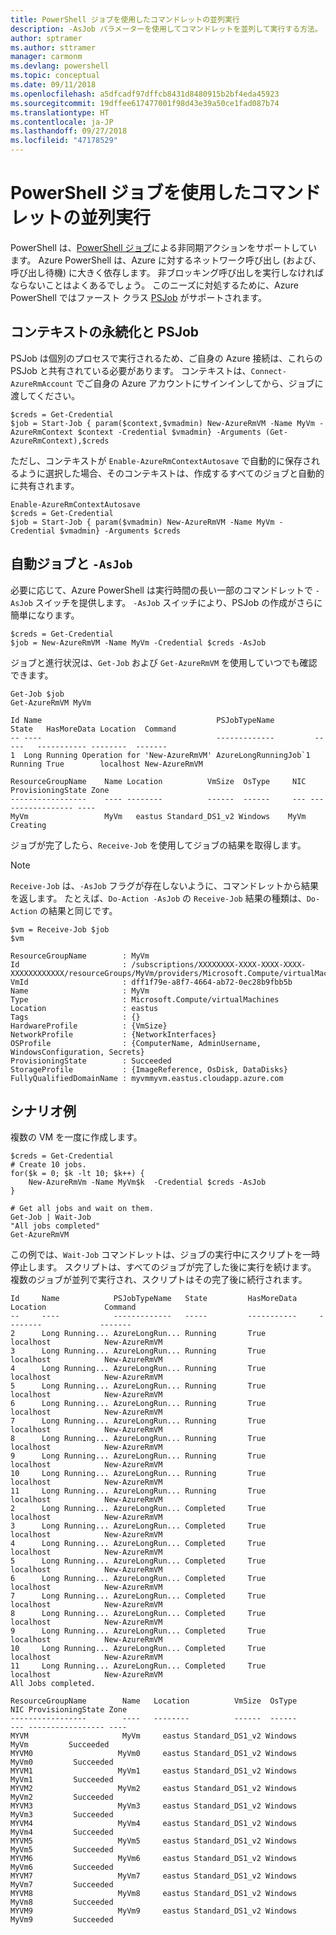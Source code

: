 ```yaml
---
title: PowerShell ジョブを使用したコマンドレットの並列実行
description: -AsJob パラメーターを使用してコマンドレットを並列して実行する方法。
author: sptramer
ms.author: sttramer
manager: carmonm
ms.devlang: powershell
ms.topic: conceptual
ms.date: 09/11/2018
ms.openlocfilehash: a5dfcadf97dffcb8431d8480915b2bf4eda45923
ms.sourcegitcommit: 19dffee617477001f98d43e39a50ce1fad087b74
ms.translationtype: HT
ms.contentlocale: ja-JP
ms.lasthandoff: 09/27/2018
ms.locfileid: "47178529"
---
```

# <a name="running-cmdlets-in-parallel-using-powershell-jobs"></a>PowerShell ジョブを使用したコマンドレットの並列実行

PowerShell は、[PowerShell ジョブ](/powershell/module/microsoft.powershell.core/about/about_jobs)による非同期アクションをサポートしています。
Azure PowerShell は、Azure に対するネットワーク呼び出し (および、呼び出し待機) に大きく依存します。 非ブロッキング呼び出しを実行しなければならないことはよくあるでしょう。 このニーズに対処するために、Azure PowerShell ではファースト クラス [PSJob](/powershell/module/microsoft.powershell.core/about/about_jobs) がサポートされます。

## <a name="context-persistence-and-psjobs"></a>コンテキストの永続化と PSJob

PSJob は個別のプロセスで実行されるため、ご自身の Azure 接続は、これらの PSJob と共有されている必要があります。 コンテキストは、`Connect-AzureRmAccount` でご自身の Azure アカウントにサインインしてから、ジョブに渡してください。

```azurepowershell-interactive
$creds = Get-Credential
$job = Start-Job { param($context,$vmadmin) New-AzureRmVM -Name MyVm -AzureRmContext $context -Credential $vmadmin} -Arguments (Get-AzureRmContext),$creds
```

ただし、コンテキストが `Enable-AzureRmContextAutosave` で自動的に保存されるように選択した場合、そのコンテキストは、作成するすべてのジョブと自動的に共有されます。

```azurepowershell-interactive
Enable-AzureRmContextAutosave
$creds = Get-Credential
$job = Start-Job { param($vmadmin) New-AzureRmVM -Name MyVm -Credential $vmadmin} -Arguments $creds
```

## <a name="automatic-jobs-with--asjob"></a>自動ジョブと `-AsJob`

必要に応じて、Azure PowerShell は実行時間の長い一部のコマンドレットで `-AsJob` スイッチを提供します。
`-AsJob` スイッチにより、PSJob の作成がさらに簡単になります。

```azurepowershell-interactive
$creds = Get-Credential
$job = New-AzureRmVM -Name MyVm -Credential $creds -AsJob
```

ジョブと進行状況は、`Get-Job` および `Get-AzureRmVM` を使用していつでも確認できます。

```azurepowershell-interactive
Get-Job $job
Get-AzureRmVM MyVm
```

```output
Id Name                                       PSJobTypeName         State   HasMoreData Location  Command
-- ----                                       -------------         -----   ----------- --------  -------
1  Long Running Operation for 'New-AzureRmVM' AzureLongRunningJob`1 Running True        localhost New-AzureRmVM

ResourceGroupName    Name Location          VmSize  OsType     NIC ProvisioningState Zone
-----------------    ---- --------          ------  ------     --- ----------------- ----
MyVm                 MyVm   eastus Standard_DS1_v2 Windows    MyVm          Creating
```

ジョブが完了したら、`Receive-Job` を使用してジョブの結果を取得します。

> [!NOTE]
> `Receive-Job` は、`-AsJob` フラグが存在しないように、コマンドレットから結果を返します。
> たとえば、`Do-Action -AsJob` の `Receive-Job` 結果の種類は、`Do-Action` の結果と同じです。

```azurepowershell-interactive
$vm = Receive-Job $job
$vm
```

```output
ResourceGroupName        : MyVm
Id                       : /subscriptions/XXXXXXXX-XXXX-XXXX-XXXX-XXXXXXXXXXXX/resourceGroups/MyVm/providers/Microsoft.Compute/virtualMachines/MyVm
VmId                     : dff1f79e-a8f7-4664-ab72-0ec28b9fbb5b
Name                     : MyVm
Type                     : Microsoft.Compute/virtualMachines
Location                 : eastus
Tags                     : {}
HardwareProfile          : {VmSize}
NetworkProfile           : {NetworkInterfaces}
OSProfile                : {ComputerName, AdminUsername, WindowsConfiguration, Secrets}
ProvisioningState        : Succeeded
StorageProfile           : {ImageReference, OsDisk, DataDisks}
FullyQualifiedDomainName : myvmmyvm.eastus.cloudapp.azure.com
```

## <a name="example-scenarios"></a>シナリオ例

複数の VM を一度に作成します。

```azurepowershell-interactive
$creds = Get-Credential
# Create 10 jobs.
for($k = 0; $k -lt 10; $k++) {
    New-AzureRmVm -Name MyVm$k  -Credential $creds -AsJob
}

# Get all jobs and wait on them.
Get-Job | Wait-Job
"All jobs completed"
Get-AzureRmVM
```

この例では、`Wait-Job` コマンドレットは、ジョブの実行中にスクリプトを一時停止します。 スクリプトは、すべてのジョブが完了した後に実行を続けます。 複数のジョブが並列で実行され、スクリプトはその完了後に続行されます。

```output
Id     Name            PSJobTypeName   State         HasMoreData     Location             Command
--     ----            -------------   -----         -----------     --------             -------
2      Long Running... AzureLongRun... Running       True            localhost            New-AzureRmVM
3      Long Running... AzureLongRun... Running       True            localhost            New-AzureRmVM
4      Long Running... AzureLongRun... Running       True            localhost            New-AzureRmVM
5      Long Running... AzureLongRun... Running       True            localhost            New-AzureRmVM
6      Long Running... AzureLongRun... Running       True            localhost            New-AzureRmVM
7      Long Running... AzureLongRun... Running       True            localhost            New-AzureRmVM
8      Long Running... AzureLongRun... Running       True            localhost            New-AzureRmVM
9      Long Running... AzureLongRun... Running       True            localhost            New-AzureRmVM
10     Long Running... AzureLongRun... Running       True            localhost            New-AzureRmVM
11     Long Running... AzureLongRun... Running       True            localhost            New-AzureRmVM
2      Long Running... AzureLongRun... Completed     True            localhost            New-AzureRmVM
3      Long Running... AzureLongRun... Completed     True            localhost            New-AzureRmVM
4      Long Running... AzureLongRun... Completed     True            localhost            New-AzureRmVM
5      Long Running... AzureLongRun... Completed     True            localhost            New-AzureRmVM
6      Long Running... AzureLongRun... Completed     True            localhost            New-AzureRmVM
7      Long Running... AzureLongRun... Completed     True            localhost            New-AzureRmVM
8      Long Running... AzureLongRun... Completed     True            localhost            New-AzureRmVM
9      Long Running... AzureLongRun... Completed     True            localhost            New-AzureRmVM
10     Long Running... AzureLongRun... Completed     True            localhost            New-AzureRmVM
11     Long Running... AzureLongRun... Completed     True            localhost            New-AzureRmVM
All Jobs completed.

ResourceGroupName        Name   Location          VmSize  OsType           NIC ProvisioningState Zone
-----------------        ----   --------          ------  ------           --- ----------------- ----
MYVM                     MyVm     eastus Standard_DS1_v2 Windows          MyVm         Succeeded
MYVM0                   MyVm0     eastus Standard_DS1_v2 Windows         MyVm0         Succeeded
MYVM1                   MyVm1     eastus Standard_DS1_v2 Windows         MyVm1         Succeeded
MYVM2                   MyVm2     eastus Standard_DS1_v2 Windows         MyVm2         Succeeded
MYVM3                   MyVm3     eastus Standard_DS1_v2 Windows         MyVm3         Succeeded
MYVM4                   MyVm4     eastus Standard_DS1_v2 Windows         MyVm4         Succeeded
MYVM5                   MyVm5     eastus Standard_DS1_v2 Windows         MyVm5         Succeeded
MYVM6                   MyVm6     eastus Standard_DS1_v2 Windows         MyVm6         Succeeded
MYVM7                   MyVm7     eastus Standard_DS1_v2 Windows         MyVm7         Succeeded
MYVM8                   MyVm8     eastus Standard_DS1_v2 Windows         MyVm8         Succeeded
MYVM9                   MyVm9     eastus Standard_DS1_v2 Windows         MyVm9         Succeeded
```
